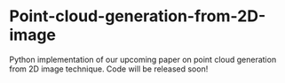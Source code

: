 # Point-cloud-generation-from-2D-image
Python implementation of our upcoming paper on point cloud generation from 2D image technique.
Code will be released soon!
